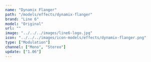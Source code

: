 ```yaml
---
name: "Dynamix Flanger"
path: "/models/effects/dynamix-flanger"
brand: "Line 6"
model: "Original"
url: ""
image: "../../../images/line6-logo.jpg"
icon: "../../../images/icon-models/effects/dynamix-flanger.png"
type: ["Modulation"]
channel: ["Mono", "Stereo"]
update: ["1.06"]
---
```

